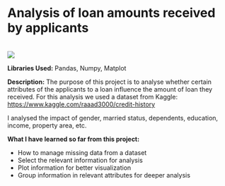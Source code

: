 # Analysis of loan amounts received by applicants

<br>
<img src="https://usmtg.com/usmtgmd/wp-content/uploads/sites/7/2020/04/20200406144106-GettyImages-1023100020.jpeg"
<br>

**Libraries Used:** 
Pandas, Numpy, Matplot 

**Description:** 
The purpose of this project is to analyse whether certain attributes of the applicants to a loan influence the amount of loan they received. For this analysis we used a dataset from Kaggle:
https://www.kaggle.com/raaad3000/credit-history

I analysed the impact of gender, married status, dependents, education, income, property area, etc.

**What I have learned so far from this project:**

- How to manage missing data from a dataset
- Select the relevant information for analysis
- Plot information for better visualization 
- Group information in relevant attributes for deeper analysis 
